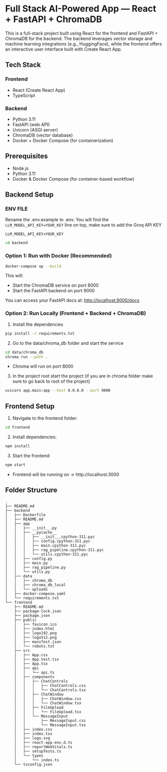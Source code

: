 # Full Stack AI-Powered App — React + FastAPI + ChromaDB

This is a full-stack project built using React for the frontend and FastAPI + ChromaDB for the backend. The backend leverages vector storage and machine learning integrations (e.g., HuggingFace), while the frontend offers an interactive user interface built with Create React App.

## Tech Stack

### Frontend

- React (Create React App)
- TypeScript

### Backend

- Python 3.11
- FastAPI (web API)
- Uvicorn (ASGI server)
- ChromaDB (vector database)
- Docker + Docker Compose (for containerization)

## Prerequisites

- Node.js
- Python 3.11
- Docker & Docker Compose (for container-based workflow)

## Backend Setup

### ENV FILE

Rename the .env.example to .env. You will find the `LLM_MODEL_API_KEY=YOUR_KEY` line on top, make sure to add the Groq API KEY

```
LLM_MODEL_API_KEY=YOUR_KEY
```

```bash
cd backend
```

### Option 1: Run with Docker (Recommended)

```bash
docker-compose up --build
```

This will:

- Start the ChromaDB service on port 8000
- Start the FastAPI backend on port 9000

You can access your FastAPI docs at:
[http://localhost:9000/docs](http://localhost:9000/docs)

### Option 2: Run Locally (Frontend + Backend + ChromaDB)

1. Install the dependencies

```bash
pip install -r requirements.txt
```

2. Go to the data/chroma_db folder and start the service

```bash
cd data/chroma_db
chroma run --path .
```

- Chroma will run on port 8000

3. In the project root start the project (if you are in chroma folder make sure to go back to root of the project)

```bash
uvicorn app.main:app --host 0.0.0.0 --port 9000
```

## Frontend Setup

1. Navigate to the frontend folder:

```bash
cd frontend
```

2. Install dependencies:

```bash
npm install
```

3. Start the frontend:

```bash
npm start
```

- Frontend will be running on → http://localhost:3000

## Folder Structure

```
.
├── README.md
├── backend
│   ├── Dockerfile
│   ├── README.md
│   ├── app
│   │   ├── __init__.py
│   │   ├── __pycache__
│   │   │   ├── __init__.cpython-311.pyc
│   │   │   ├── config.cpython-311.pyc
│   │   │   ├── main.cpython-311.pyc
│   │   │   ├── rag_pipeline.cpython-311.pyc
│   │   │   └── utils.cpython-311.pyc
│   │   ├── config.py
│   │   ├── main.py
│   │   ├── rag_pipeline.py
│   │   └── utils.py
│   ├── data
│   │   ├── chroma_db
│   │   ├── chroma_db_local
│   │   └── uploads
│   ├── docker-compose.yaml
│   └── requirements.txt
└── frontend
    ├── README.md
    ├── package-lock.json
    ├── package.json
    ├── public
    │   ├── favicon.ico
    │   ├── index.html
    │   ├── logo192.png
    │   ├── logo512.png
    │   ├── manifest.json
    │   └── robots.txt
    ├── src
    │   ├── App.css
    │   ├── App.test.tsx
    │   ├── App.tsx
    │   ├── api
    │   │   └── api.ts
    │   ├── components
    │   │   ├── ChatControls
    │   │   │   ├── ChatControls.css
    │   │   │   └── ChatControls.tsx
    │   │   ├── ChatWindow
    │   │   │   ├── ChatWindow.css
    │   │   │   └── ChatWindow.tsx
    │   │   ├── FileUpload
    │   │   │   └── FileUpload.tsx
    │   │   └── MessageInput
    │   │       ├── MessageInput.css
    │   │       └── MessageInput.tsx
    │   ├── index.css
    │   ├── index.tsx
    │   ├── logo.svg
    │   ├── react-app-env.d.ts
    │   ├── reportWebVitals.ts
    │   ├── setupTests.ts
    │   └── types
    │       └── index.ts
    └── tsconfig.json

```
